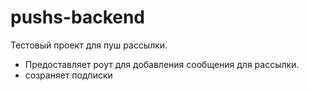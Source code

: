 # pushs-backend

Тестовый проект для пуш рассылки.

- Предоставляет роут для добавления сообщения для рассылки.
- созраняет подписки
